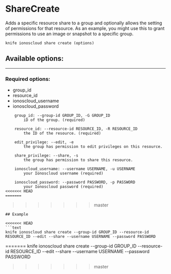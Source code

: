 # ShareCreate

Adds a specific resource share to a group and optionally allows the setting of permissions for that resource. As an example, you might use this to grant permissions to use an image or snapshot to a specific group.

    knife ionoscloud share create (options)


## Available options:
---

### Required options:
* group_id
* resource_id
* ionoscloud_username
* ionoscloud_password

```
    group_id: --group-id GROUP_ID, -G GROUP_ID
        iD of the group. (required)

    resource_id: --resource-id RESOURCE_ID, -R RESOURCE_ID
        the ID of the resource. (required)

    edit_privilege: --edit, -e
        the group has permission to edit privileges on this resource.

    share_privilege: --share, -s
        the group has permission to share this resource.

    ionoscloud_username: --username USERNAME, -u USERNAME
        your Ionoscloud username (required)

    ionoscloud_password: --password PASSWORD, -p PASSWORD
        your Ionoscloud password (required)
<<<<<<< HEAD
=======

```
>>>>>>> master

```
## Example

<<<<<<< HEAD
```text
knife ionoscloud share create --group-id GROUP_ID --resource-id RESOURCE_ID --edit --share --username USERNAME --password PASSWORD
```
=======
    knife ionoscloud share create --group-id GROUP_ID --resource-id RESOURCE_ID --edit --share --username USERNAME --password PASSWORD
>>>>>>> master
